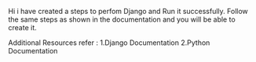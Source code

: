 Hi i have created a steps to perfom Django and Run it successfully. 
Follow the same steps as shown in the documentation and you will be able to create it.


Additional Resources refer :
1.Django Documentation
2.Python Documentation
